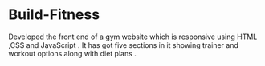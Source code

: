 # Build-Fitness
Developed the front end of  a gym website which is responsive using HTML ,CSS and JavaScript .  It has  got five sections in it showing trainer and workout options along with diet plans . 
